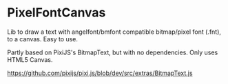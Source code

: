 # PixelFontCanvas
Lib to draw a text with angelfont/bmfont compatible bitmap/pixel font (.fnt), to a canvas.
Easy to use.

Partly based on PixiJS's BitmapText, but with no dependencies.
Only uses HTML5 Canvas.

https://github.com/pixijs/pixi.js/blob/dev/src/extras/BitmapText.js

